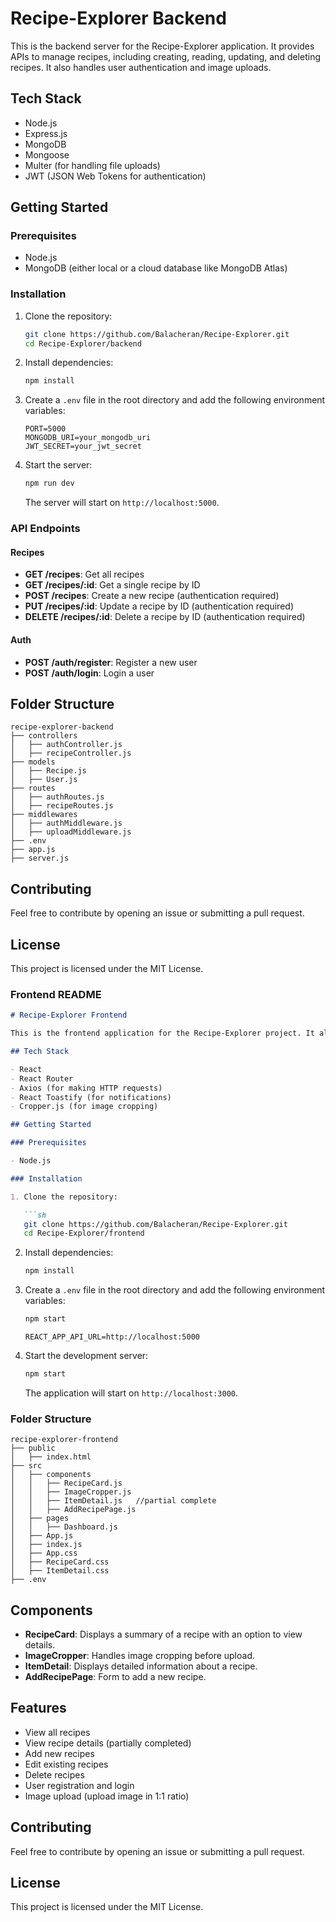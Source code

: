 # Recipe-Explorer Backend

This is the backend server for the Recipe-Explorer application. It provides APIs to manage recipes, including creating, reading, updating, and deleting recipes. It also handles user authentication and image uploads.

## Tech Stack

- Node.js
- Express.js
- MongoDB
- Mongoose
- Multer (for handling file uploads)
- JWT (JSON Web Tokens for authentication)

## Getting Started

### Prerequisites

- Node.js
- MongoDB (either local or a cloud database like MongoDB Atlas)

### Installation

1. Clone the repository:

   ```sh
   git clone https://github.com/Balacheran/Recipe-Explorer.git
   cd Recipe-Explorer/backend
   ```

2. Install dependencies:

   ```sh
   npm install
   ```

3. Create a `.env` file in the root directory and add the following environment variables:

   ```env
   PORT=5000
   MONGODB_URI=your_mongodb_uri
   JWT_SECRET=your_jwt_secret
   ```

4. Start the server:

   ```sh
   npm run dev
   ```

   The server will start on `http://localhost:5000`.

### API Endpoints

#### Recipes

- **GET /recipes**: Get all recipes
- **GET /recipes/:id**: Get a single recipe by ID
- **POST /recipes**: Create a new recipe (authentication required)
- **PUT /recipes/:id**: Update a recipe by ID (authentication required)
- **DELETE /recipes/:id**: Delete a recipe by ID (authentication required)

#### Auth

- **POST /auth/register**: Register a new user
- **POST /auth/login**: Login a user

## Folder Structure

```
recipe-explorer-backend
├── controllers
│   ├── authController.js
│   ├── recipeController.js
├── models
│   ├── Recipe.js
│   ├── User.js
├── routes
│   ├── authRoutes.js
│   ├── recipeRoutes.js
├── middlewares
│   ├── authMiddleware.js
│   ├── uploadMiddleware.js
├── .env
├── app.js
├── server.js
```

## Contributing

Feel free to contribute by opening an issue or submitting a pull request.

## License

This project is licensed under the MIT License.

### Frontend README

```markdown
# Recipe-Explorer Frontend

This is the frontend application for the Recipe-Explorer project. It allows users to view, add, edit, and delete recipes. Users can also register and log in to manage their recipes.

## Tech Stack

- React
- React Router
- Axios (for making HTTP requests)
- React Toastify (for notifications)
- Cropper.js (for image cropping)

## Getting Started

### Prerequisites

- Node.js

### Installation

1. Clone the repository:

   ```sh
   git clone https://github.com/Balacheran/Recipe-Explorer.git
   cd Recipe-Explorer/frontend
   ```

2. Install dependencies:

   ```sh
   npm install
   ```

3. Create a `.env` file in the root directory and add the following environment variables:

    ```sh
   npm start
   ```
   ```env
   REACT_APP_API_URL=http://localhost:5000
   ```


4. Start the development server:

   ```sh
   npm start
   ```

   The application will start on `http://localhost:3000`.

### Folder Structure

```
recipe-explorer-frontend
├── public
│   ├── index.html
├── src
│   ├── components
│   │   ├── RecipeCard.js
│   │   ├── ImageCropper.js
│   │   ├── ItemDetail.js   //partial complete
│   │   ├── AddRecipePage.js
│   ├── pages
│   │   ├── Dashboard.js
│   ├── App.js
│   ├── index.js
│   ├── App.css
│   ├── RecipeCard.css
│   ├── ItemDetail.css
├── .env
```

## Components

- **RecipeCard**: Displays a summary of a recipe with an option to view details.
- **ImageCropper**: Handles image cropping before upload.
- **ItemDetail**: Displays detailed information about a recipe.
- **AddRecipePage**: Form to add a new recipe.

## Features

- View all recipes
- View recipe details (partially completed)
- Add new recipes
- Edit existing recipes
- Delete recipes
- User registration and login
- Image upload (upload image in 1:1 ratio)

## Contributing

Feel free to contribute by opening an issue or submitting a pull request.

## License

This project is licensed under the MIT License.
